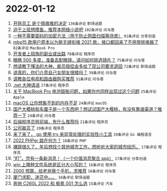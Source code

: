 # 2022-01-12

1. [开除员工 是个很艰难的决定](https://www.v2ex.com/t/827766) `136条评论` `职场话题`
1. [迫于上班想摸鱼，推荐本网络小说吧](https://www.v2ex.com/t/827733) `102条评论` `问与答`
1. [一种不需要密码的加密方法（用于防止网盘扫描等场景）](https://www.v2ex.com/t/827768) `91条评论` `分享创造`
1. [mbp15 款用户原本以为能无缝衔接 2021 款，接口都回来了不用带转接器了](https://www.v2ex.com/t/827770) `82条评论` `MacBook Pro`
1. [开发者上班族的副业或出路](https://www.v2ex.com/t/827727) `78条评论` `程序员`
1. [眼睛 500 多度，准备去配眼镜，请问如何挑选镜片？](https://www.v2ex.com/t/827754) `75条评论` `问与答`
1. [想请教下懂法的大神，裁员赔偿金多给了现公司要求退回](https://www.v2ex.com/t/827761) `72条评论` `职场话题`
1. [讲真的，你们介意自己女朋友很矮吗？](https://www.v2ex.com/t/827844) `39条评论` `问与答`
1. [请教各位电视和路由器购买推荐](https://www.v2ex.com/t/827842) `31条评论` `问与答`
1. [.net 大神请进](https://www.v2ex.com/t/827855) `27条评论` `程序员`
1. [关于 MacBook Pro 电池鼓胀问题，如果你也同样出现过这个问题](https://www.v2ex.com/t/827801) `25条评论` `Apple`
1. [macOS,让你想象不到的内存不足](https://www.v2ex.com/t/827851) `24条评论` `macOS`
1. [国产大樱桃和车厘子是一个东西吧？想试试国产大樱桃，有没有靠谱渠道？推荐一下](https://www.v2ex.com/t/827774) `24条评论` `问与答`
1. [后端程序员转前端，有什么推荐吗](https://www.v2ex.com/t/827797) `21条评论` `程序员`
1. [公司裁员了](https://www.v2ex.com/t/827813) `19条评论` `程序员`
1. [来了来了， go 使用 try 来异常处理的实验性小工具](https://www.v2ex.com/t/827724) `19条评论` `Go 编程语言`
1. [2022 PHPer 路在何方？](https://www.v2ex.com/t/827820) `18条评论` `PHP`
1. [裸辞很久了，年后想找个其他城市工作，想听听大家的城市经历。](https://www.v2ex.com/t/827875) `17条评论` `程序员`
1. [“盯”，您有一条新消息！（一个价值消息聚合 app）](https://www.v2ex.com/t/827868) `17条评论` `分享创造`
1. [win 上哪种文件系统是区分大小写的？](https://www.v2ex.com/t/827856) `16条评论` `程序员`
1. [2000 预算，给老爸换个手机，求推荐](https://www.v2ex.com/t/827791) `16条评论` `问与答`
1. [厦门求职，迷茫中。。。](https://www.v2ex.com/t/827751) `16条评论` `职场话题`
1. [奔驰 C260L 2022 和 极氪 001 怎么选](https://www.v2ex.com/t/827895) `15条评论` `汽车`
